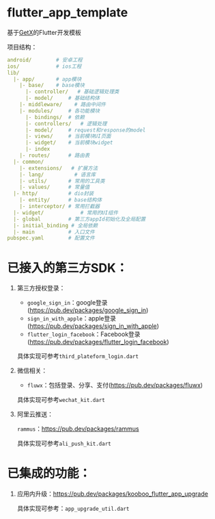 # flutter_app_template

基于[GetX](https://pub.dev/packages/get)的Flutter开发模板

项目结构：

```yaml
android/ 		# 安卓工程
ios/     		# ios工程
lib/
  |- app/		# app模块
    |- base/	# base模块
      |- controller/   # 基础逻辑处理类
      |- model/		# 基础结构体
    |- middleware/    # 路由中间件
    |- modules/		# 各功能模块
      |- bindings/	# 依赖
      |- controllers/	# 逻辑处理
      |- model/		# request和response的model
      |- views/		# 当前模块UI页面
      |- widget/	# 当前模块widget
      |- index
    |- routes/		# 路由表
  |- common/
    |- extensions/ 	 # 扩展方法
    |- lang/          # 语言库
    |- utils/		# 常用的工具类
    |- values/		# 常量值
  |- http/		    # dio封装
    |- entity/	   	# base结构体
    |- interceptor/	# 常用拦截器 
  |- widget/			# 常用的UI组件
  |- global			# 第三方appId初始化及全局配置
  |- initial_binding # 全局依赖
  |- main			# 入口文件
pubspec.yaml		# 配置文件

```

# 已接入的第三方SDK：

1. 第三方授权登录：

   - `google_sign_in`：google登录(https://pub.dev/packages/google_sign_in)
   - `sign_in_with_apple`：apple登录(https://pub.dev/packages/sign_in_with_apple)
   - `flutter_login_facebook`：Facebook登录(https://pub.dev/packages/flutter_login_facebook)

   具体实现可参考`third_plateform_login.dart`

2. 微信相关：

   - `fluwx`：包括登录、分享、支付(https://pub.dev/packages/fluwx)

   具体实现可参考`wechat_kit.dart`

3. 阿里云推送：

   `rammus`：https://pub.dev/packages/rammus
   
   具体实现可参考`ali_push_kit.dart`

# 已集成的功能：

1. 应用内升级：https://pub.dev/packages/kooboo_flutter_app_upgrade

   具体实现可参考：`app_upgrade_util.dart`
